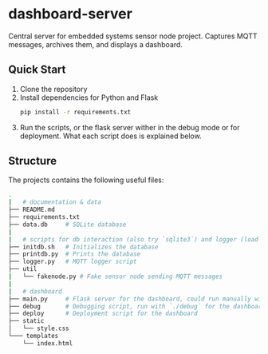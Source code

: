 # dashboard-server
Central server for embedded systems sensor node project.  Captures MQTT messages, archives them, and displays a dashboard.

## Quick Start
1. Clone the repository
2. Install dependencies for Python and Flask
   ```bash
   pip install -r requirements.txt
   ```
3. Run the scripts, or the flask server wither in the debug mode or for deployment. What each script does is explained below.

## Structure
The projects contains the following useful files:
```bash
.
|   # documentation & data
├── README.md
├── requirements.txt
├── data.db     # SQLite database
|
|   # scripts for db interaction (also try `sqlite3`) and logger (load DB from MQTT broker)
├── initdb.sh   # Initializes the database
├── printdb.py  # Prints the database
├── logger.py   # MQTT logger script
├── util
|   └── fakenode.py # Fake sensor node sending MQTT messages
|
|   # dashboard
├── main.py     # Flask server for the dashboard, could run manually with `flask --app=main run`
├── debug       # Debugging script, run with `./debug` for the dashboard overview
├── deploy      # Deployment script for the dashboard
├── static
│   └── style.css
└─── templates
    └── index.html
```